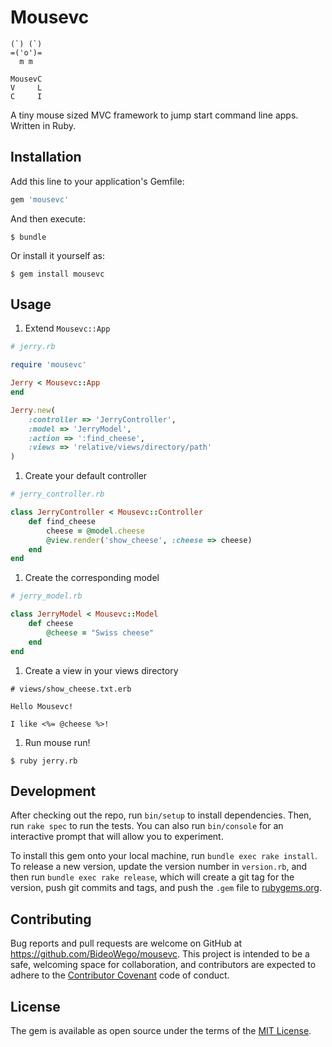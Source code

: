 # Mousevc

	(`) (`)
	=('o')=
	  m m  

	MousevC
	V     L
	C     I

A tiny mouse sized MVC framework to jump start command line apps. Written in Ruby.

## Installation

Add this line to your application's Gemfile:

```ruby
gem 'mousevc'
```

And then execute:

    $ bundle

Or install it yourself as:

    $ gem install mousevc

## Usage

1. Extend `Mousevc::App`

```ruby
# jerry.rb

require 'mousevc'

Jerry < Mousevc::App
end

Jerry.new(
	:controller => 'JerryController',
	:model => 'JerryModel',
	:action => ':find_cheese',
	:views => 'relative/views/directory/path'
)
```

1. Create your default controller

```ruby
# jerry_controller.rb

class JerryController < Mousevc::Controller
	def find_cheese
		cheese = @model.cheese
		@view.render('show_cheese', :cheese => cheese)
	end
end
```

1. Create the corresponding model

```ruby
# jerry_model.rb

class JerryModel < Mousevc::Model
	def cheese
		@cheese = "Swiss cheese"
	end
end
```

1. Create a view in your views directory

```erb
# views/show_cheese.txt.erb

Hello Mousevc!

I like <%= @cheese %>!
```

1. Run mouse run!

```shell
$ ruby jerry.rb
```

## Development

After checking out the repo, run `bin/setup` to install dependencies. Then, run `rake spec` to run the tests. You can also run `bin/console` for an interactive prompt that will allow you to experiment.

To install this gem onto your local machine, run `bundle exec rake install`. To release a new version, update the version number in `version.rb`, and then run `bundle exec rake release`, which will create a git tag for the version, push git commits and tags, and push the `.gem` file to [rubygems.org](https://rubygems.org).

## Contributing

Bug reports and pull requests are welcome on GitHub at https://github.com/BideoWego/mousevc. This project is intended to be a safe, welcoming space for collaboration, and contributors are expected to adhere to the [Contributor Covenant](contributor-covenant.org) code of conduct.


## License

The gem is available as open source under the terms of the [MIT License](http://opensource.org/licenses/MIT).

